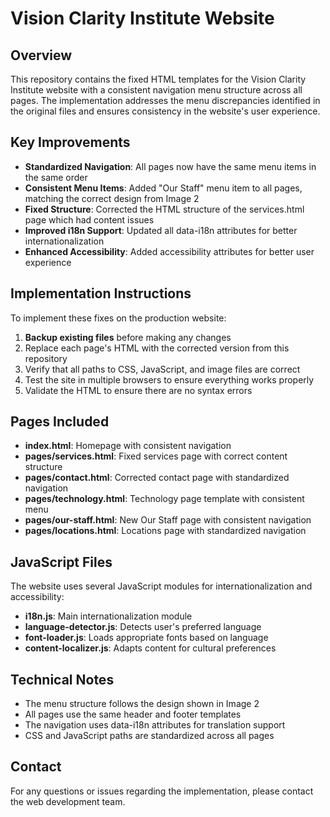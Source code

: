 # Vision Clarity Institute Website

## Overview

This repository contains the fixed HTML templates for the Vision Clarity Institute website with a consistent navigation menu structure across all pages. The implementation addresses the menu discrepancies identified in the original files and ensures consistency in the website's user experience.

## Key Improvements

- **Standardized Navigation**: All pages now have the same menu items in the same order
- **Consistent Menu Items**: Added "Our Staff" menu item to all pages, matching the correct design from Image 2
- **Fixed Structure**: Corrected the HTML structure of the services.html page which had content issues
- **Improved i18n Support**: Updated all data-i18n attributes for better internationalization
- **Enhanced Accessibility**: Added accessibility attributes for better user experience

## Implementation Instructions

To implement these fixes on the production website:

1. **Backup existing files** before making any changes
2. Replace each page's HTML with the corrected version from this repository
3. Verify that all paths to CSS, JavaScript, and image files are correct
4. Test the site in multiple browsers to ensure everything works properly
5. Validate the HTML to ensure there are no syntax errors

## Pages Included

- **index.html**: Homepage with consistent navigation
- **pages/services.html**: Fixed services page with correct content structure
- **pages/contact.html**: Corrected contact page with standardized navigation
- **pages/technology.html**: Technology page template with consistent menu
- **pages/our-staff.html**: New Our Staff page with consistent navigation
- **pages/locations.html**: Locations page with standardized navigation

## JavaScript Files

The website uses several JavaScript modules for internationalization and accessibility:

- **i18n.js**: Main internationalization module
- **language-detector.js**: Detects user's preferred language
- **font-loader.js**: Loads appropriate fonts based on language
- **content-localizer.js**: Adapts content for cultural preferences

## Technical Notes

- The menu structure follows the design shown in Image 2
- All pages use the same header and footer templates
- The navigation uses data-i18n attributes for translation support
- CSS and JavaScript paths are standardized across all pages

## Contact

For any questions or issues regarding the implementation, please contact the web development team.
